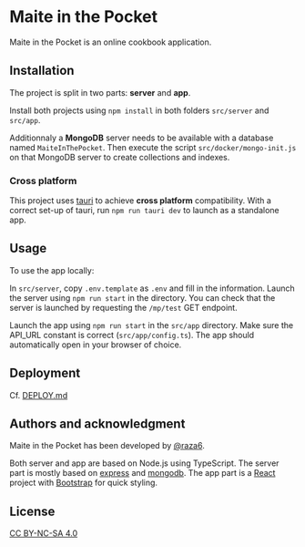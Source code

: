 # Maite in the Pocket

Maite in the Pocket is an online cookbook application.

## Installation

The project is split in two parts: **server** and **app**.

Install both projects using `npm install` in both folders `src/server` and `src/app`.

Additionnaly a **MongoDB** server needs to be available with a database named `MaiteInThePocket`. Then execute the script `src/docker/mongo-init.js` on that MongoDB server to create collections and indexes.

### Cross platform

This project uses [tauri](https://tauri.app/) to achieve **cross platform** compatibility. With a correct set-up of tauri, run `npm run tauri dev` to launch as a standalone app.

## Usage

To use the app locally:

In `src/server`, copy `.env.template` as `.env` and fill in the information.
Launch the server using `npm run start` in the directory. You can check that the server is launched by requesting the `/mp/test` GET endpoint.

Launch the app using `npm run start` in the `src/app` directory. Make sure the API_URL constant is correct (`src/app/config.ts`). The app should automatically open in your browser of choice.

## Deployment

Cf. [DEPLOY.md](./DEPLOY.md)

## Authors and acknowledgment

Maite in the Pocket has been developed by [@raza6](https://github.com/raza6).

Both server and app are based on Node.js using TypeScript. The server part is mostly based on [express](https://www.npmjs.com/package/express) and [mongodb](https://www.npmjs.com/package/mongodb). The app part is a [React](https://www.npmjs.com/package/react) project with [Bootstrap](https://getbootstrap.com/) for quick styling.

## License

[CC BY-NC-SA 4.0](https://creativecommons.org/licenses/by-nc-sa/4.0/legalcode)